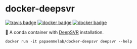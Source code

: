 # docker-deepsvr

[![travis badge][travis_badge]][travis_base]
[![docker badge][docker_badge]][docker_base]
[![docker badge][automated_badge]][docker_base]

🐳 A conda container with [DeepSVR] installation.

    docker run -it papaemmelab/docker-deepsvr deepsvr --help

<!-- References -->
[DeepSVR]: https://github.com/griffithlab/DeepSVR

<!-- Badges -->
[automated_badge]: https://img.shields.io/docker/automated/papaemmelab/docker-deepsvr.svg
[docker_base]: https://hub.docker.com/r/papaemmelab/docker-deepsvr
[docker_badge]: https://img.shields.io/docker/build/papaemmelab/docker-deepsvr.svg
[travis_badge]: https://img.shields.io/travis/papaemmelab/docker-deepsvr.svg
[travis_base]: https://travis-ci.org/papaemmelab/docker-deepsvr
